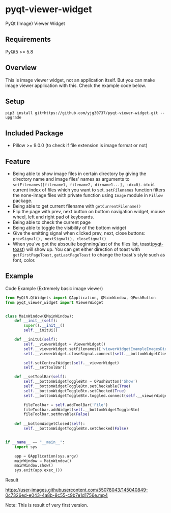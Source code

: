 # pyqt-viewer-widget
PyQt (Image) Viewer Widget

## Requirements
PyQt5 >= 5.8

## Overview
This is image viewer widget, not an application itself. But you can make image viewer application with this. Check the example code below.

## Setup
```pip3 install git+https://github.com/yjg30737/pyqt-viewer-widget.git --upgrade```

## Included Package
* Pillow >= 9.0.0 (to check if file extension is image format or not)

## Feature
* Being able to show image files in certain directory by giving the directory name and image files' names as arguments to ```setFilenames([filename1, filename2, dirname1...], idx=0)```. ```idx``` is current index of files which you want to set. ```setFilenames``` function filters the none-image files with private function using ```Image``` module in ```Pillow``` package. 
* Being able to get current filename with ```getCurrentFilename()```
* Flip the page with prev, next button on bottom navigation widget, mouse wheel, left and right pad of keyboards.
* Being able to check the current page
* Being able to toggle the visibility of the bottom widget
* Give the emitting signal when clicked prev, next, close buttons: ```prevSignal(), nextSignal(), closeSignal()```
* When you've got the absoulte beginning/last of the files list, toast(<a href="https://github.com/yjg30737/pyqt-toast.git">pyqt-toast</a>) will show up. You can get either direction of toast with ```getFirstPageToast```, ```getLastPageToast``` to change the toast's style such as font, color.

## Example
Code Example (Extremely basic image viewer)
```python
from PyQt5.QtWidgets import QApplication, QMainWindow, QPushButton
from pyqt_viewer_widget import ViewerWidget


class MainWindow(QMainWindow):
    def __init__(self):
        super().__init__()
        self.__initUi()

    def __initUi(self):
        self.__viewerWidget = ViewerWidget()
        self.__viewerWidget.setFilenames(['viewerWidgetExampleImagesDir']) # directory name which contains a bunch of files
        self.__viewerWidget.closeSignal.connect(self.__bottomWidgetClosed)

        self.setCentralWidget(self.__viewerWidget)
        self.__setToolBar()

    def __setToolBar(self):
        self.__bottomWidgetToggleBtn = QPushButton('Show')
        self.__bottomWidgetToggleBtn.setCheckable(True)
        self.__bottomWidgetToggleBtn.setChecked(True)
        self.__bottomWidgetToggleBtn.toggled.connect(self.__viewerWidget.setBottomWidgetVisible)

        fileToolbar = self.addToolBar('File')
        fileToolbar.addWidget(self.__bottomWidgetToggleBtn)
        fileToolbar.setMovable(False)
        
    def __bottomWidgetClosed(self):
        self.__bottomWidgetToggleBtn.setChecked(False)


if __name__ == "__main__":
    import sys

    app = QApplication(sys.argv)
    mainWindow = MainWindow()
    mainWindow.show()
    sys.exit(app.exec_())
```

Result


https://user-images.githubusercontent.com/55078043/145040849-0c7326ed-e043-4a8b-8c55-c9b7e1d1756e.mp4

Note: This is result of very first version.

